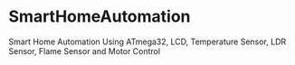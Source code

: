 # SmartHomeAutomation
Smart Home Automation Using ATmega32, LCD, Temperature Sensor, LDR Sensor, Flame Sensor and Motor Control
